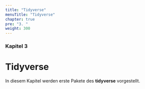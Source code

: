 ```yaml
---
title: "Tidyverse"
menuTitle: "Tidyverse"
chapter: true
pre: "3. "
weight: 300
---
```


### Kapitel 3

# Tidyverse

In diesem Kapitel werden erste Pakete des **tidyverse** vorgestellt.